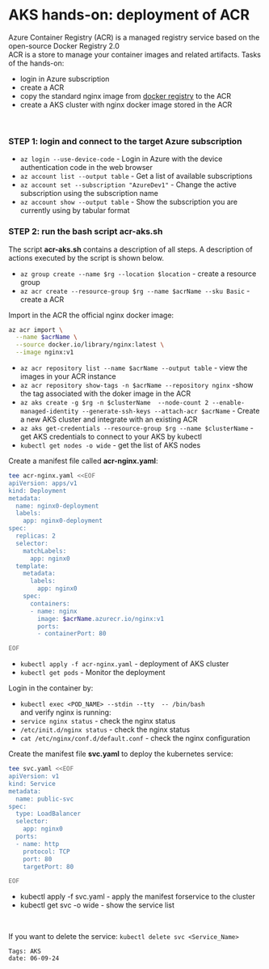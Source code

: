 
<properties
pageTitle= 'AKS hands-on: Deployment'
description= "AKS hands-on: Deployment"
services="AKS"
documentationCenter="https://github.com/fabferri/"
authors="fabferri"
editor=""/>

<tags
   ms.service="AKS"
   ms.devlang="AKS"
   ms.topic="article"
   ms.tgt_pltfrm="AKS"
   ms.workload="AKS"
   ms.date="06/09/2024"
   ms.author="fabferri" />

# AKS hands-on: deployment of ACR
Azure Container Registry (ACR) is a managed registry service based on the open-source Docker Registry 2.0 <br>
ACR is a store to manage your container images and related artifacts.
Tasks of the hands-on:
- login in Azure subscription
- create a ACR
- copy the standard nginx image from [docker registry](https://hub.docker.com/) to the ACR
- create a AKS cluster with nginx docker image stored in the ACR

<br>

### <a name="login in azure subscription"></a> STEP 1: login and connect to the target Azure subscription
- `az login --use-device-code`      - Login in Azure with the device authentication code in the web browser
- `az account list --output table`  - Get a list of available subscriptions <br>
- `az account set --subscription "AzureDev1"` - Change the active subscription using the subscription name 
- `az account show --output table`            - Show the subscription you are currently using by tabular format <br>


### <a name="create the full deployment"></a> STEP 2: run the bash script acr-aks.sh
The script **acr-aks.sh** contains a description of all steps. A description of actions executed by the script is shown below.

- `az group create --name $rg --location $location` - create a resource group
- `az acr create --resource-group $rg --name $acrName --sku Basic` - create a ACR

Import in the ACR the official nginx docker image:
```bash
az acr import \
  --name $acrName \
  --source docker.io/library/nginx:latest \
  --image nginx:v1
```
- `az acr repository list --name $acrName --output table` - view the images in your ACR instance 
- `az acr repository show-tags -n $acrName --repository nginx` -show the tag associated with the doker image in the ACR
- `az aks create -g $rg -n $clusterName  --node-count 2 --enable-managed-identity --generate-ssh-keys --attach-acr $acrName` - Create a new AKS cluster and integrate with an existing ACR 
- `az aks get-credentials --resource-group $rg --name $clusterName` - get AKS credentials to connect to your AKS by kubectl 
- `kubectl get nodes -o wide` - get the list of AKS nodes

Create a manifest file called **acr-nginx.yaml**: 
```bash
tee acr-nginx.yaml <<EOF
apiVersion: apps/v1
kind: Deployment
metadata:
  name: nginx0-deployment
  labels:
    app: nginx0-deployment
spec:
  replicas: 2
  selector:
    matchLabels:
      app: nginx0
  template:
    metadata:
      labels:
        app: nginx0
    spec:
      containers:
      - name: nginx
        image: $acrName.azurecr.io/nginx:v1
        ports:
        - containerPort: 80

EOF
```

- `kubectl apply -f acr-nginx.yaml` - deployment of  AKS cluster
- `kubectl get pods` - Monitor the deployment

Login in the container by: <br>
- `kubectl exec <POD_NAME> --stdin --tty  -- /bin/bash` <br>
and verify nginx is running: <br>
- `service nginx status` - check the nginx status 
- `/etc/init.d/nginx status` - check the nginx status 
- `cat /etc/nginx/conf.d/default.conf` - check the nginx configuration

Create the manifest file **svc.yaml** to deploy the kubernetes service:
```bash
tee svc.yaml <<EOF
apiVersion: v1
kind: Service
metadata:
  name: public-svc
spec:
  type: LoadBalancer
  selector:
    app: nginx0
  ports:
  - name: http
    protocol: TCP
    port: 80
    targetPort: 80

EOF
```

- kubectl apply -f svc.yaml - apply the manifest forservice to the cluster
- kubectl get svc -o wide - show the service list
<br>

If you want to delete the service: `kubectl delete svc <Service_Name>`



`Tags: AKS` <br>
`date: 06-09-24`